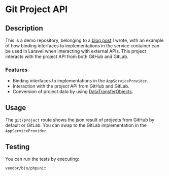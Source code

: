 # Git Project API

## Description

This is a demo repository, belonging to a [blog post](https://arievisser.com/blog/binding-api-connection-interfaces-to-implementations/) I wrote, with an example of how binding interfaces to implementations in the service container can be used in Laravel when interacting with external APIs.
This project interacts with the project API from both GitHub and GitLab. 

### Features

- Binding interfaces to implementations in the `AppServiceProvider`.
- Interaction with the project API from GitHub and GitLab.
- Conversion of project data by using [DataTransferObjects](https://github.com/spatie/data-transfer-object).

## Usage

The `git/project` route shows the json result of projects from GitHub by default or GitLab. You can swap to the GitLab implementation in the `AppServiceProvider`. 

## Testing
 
 You can run the tests by executing:
 
 ```shell script
vendor/bin/phpunit
```
